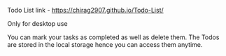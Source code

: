 Todo List
link - https://chirag2907.github.io/Todo-List/

Only for desktop use

You can mark your tasks as completed as well as delete them.
The Todos are stored in the local storage hence you can access them anytime.
